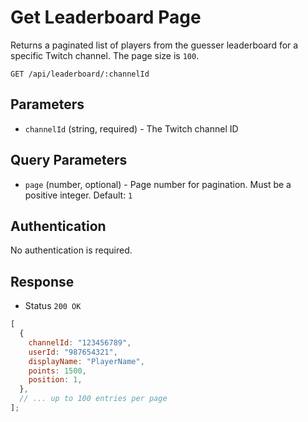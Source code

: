 # Get Leaderboard Page

Returns a paginated list of players from the guesser leaderboard for a specific Twitch channel.
The page size is `100`.

```http
GET /api/leaderboard/:channelId
```

## Parameters

- `channelId` (string, required) - The Twitch channel ID

## Query Parameters

- `page` (number, optional) - Page number for pagination. Must be a positive integer. Default: `1`

## Authentication

No authentication is required.

## Response

- Status `200 OK`

```js
[
  {
    channelId: "123456789",
    userId: "987654321",
    displayName: "PlayerName",
    points: 1500,
    position: 1,
  },
  // ... up to 100 entries per page
];
```
